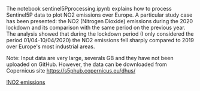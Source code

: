 The notebook sentinel5Pprocessing.ipynb explains how to process Sentinel5P data to plot NO2 emissions over Europe.
A particular study case has been presented: the NO2 (Nitrogen Dioxide) emissions during the 2020 lockdown and its comparison with the same period on the previous year.
The analysis showed that during the lockdown period (I only considered the period 01/04-10/04/2020) the NO2 emissions fell sharply compared to 2019 over Europe's most industrial areas.

Note: Input data are very large, severals GB and they have not been uploaded on GitHub. However, the data can be downloaded from Copernicus site https://s5phub.copernicus.eu/dhus/

[!NO2 emissions](https://github.com/SimoneDeGasperis/Satellite_Image_processing/blob/master/Sentinel5P/NO2Europe.PNG)
